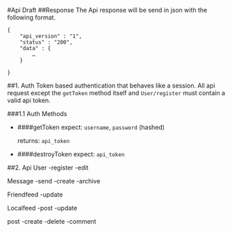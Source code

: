 #Api Draft
##Response
The Api response will be send in json with the following format.

	{
		"api_version" : "1",
		"status" : "200",
		"data" : {
			…
		}

	}
##1. Auth
Token based authentication that behaves like a session. All api request except the `getToken` method itself and `User/register` must contain a valid api token.



###1.1 Auth Methods
- ####getToken
expect: `username`, `password` (hashed)

	returns: `api_token`

- ####destroyToken
expect: `api_token`

##2. Api
User 
	-register
	-edit

Message 
	-send
	-create
	-archive

Friendfeed
	-update

Localfeed
	-post
	-update

post
	-create
	-delete
	-comment